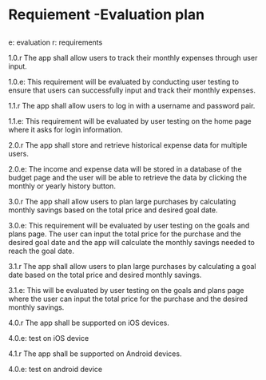 # Requiement -Evaluation plan

##
e: evaluation r: requirements

1.0.r The app shall allow users to track their monthly expenses through user input.

1.0.e: This requirement will be evaluated by conducting user testing to ensure that users can successfully input and track their monthly expenses.

1.1.r The app shall allow users to log in with a username and password pair.

1.1.e: This requirement will be evaluated by user testing on the home page where it asks for login information.

2.0.r The app shall store and retrieve historical expense data for multiple users.

2.0.e: The income and expense data will be stored in a database of the budget page and the user will be able to retrieve the data by clicking the monthly or yearly history button.

3.0.r The app shall allow users to plan large purchases by calculating monthly savings based on the total price and desired goal date.

3.0.e: This requirement will be evaluated by user testing on the goals and plans page. The user can input the total price for the purchase and the desired goal date and the app will calculate the monthly savings needed to reach the goal date.

3.1.r The app shall allow users to plan large purchases by calculating a goal date based on the total price and desired monthly savings.

3.1.e: This will be evaluated by user testing on the goals and plans page where the user can input the total price for the purchase and the desired monthly savings.

4.0.r The app shall be supported on iOS devices.

4.0.e: test on iOS device

4.1.r The app shall be supported on Android devices.

4.0.e: test on android device
